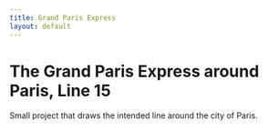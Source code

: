 ```yaml
---
title: Grand Paris Express
layout: default
---
```

# The Grand Paris Express around Paris, Line 15
Small project that draws the intended line around the city of Paris.
<div id="mapid" style="width: 600px; height: 400px">
      <script>
            var map = L.map('mapid').setView([48.854908, 2.387671], 11);
            L.tileLayer('https://api.tiles.mapbox.com/v4/{id}/{z}/{x}/{y}.png?access_token={accessToken}', {
                  attribution: 'Map data &copy; <a href="https://www.openstreetmap.org/">OpenStreetMap</a> contributors, <a href="https://creativecommons.org/licenses/by-sa/2.0/">CC-BY-SA</a>, Imagery © <a href="https://www.mapbox.com/">Mapbox</a>',
                  maxZoom: 18,
                  id: 'mapbox.light',
                  accessToken: 'pk.eyJ1IjoiZ3BlcnJlYXVsdDkxIiwiYSI6ImNqdXJqYmxubTBpbDU0M25wdm5hMnk2dGEifQ.xS5T9S5SvQKL8wiChwUErA'
            }).addTo(map)
            var geojsonMetroStops = {
                  radius: 3,
                  fillColor: "#a90f32",
                  color: "#a90f32",
                  weight: 1,
                  opacity: 1,
                  fillOpacity: 0.8
            };
            function linestyle(feature) {
                return {
                  fillColor: "#a90f32",
                  weight: 2,
                  opacity: 1,
                  color: "#a90f32",
                  fillOpacity: 0.7
                };
            }
            function metrolinestyle(feature) {
                return {
                  fillColor: "#282a2d",
                  weight: 2,
                  opacity: 0.9,
                  color: "#282a2d",
                  fillOpacity: 0.9
                };
            }
            function rerlinestyle(feature) {
                return {
                  fillColor: "#6d7177",
                  weight: 3,
                  opacity: 0.5,
                  color: "#6d7177",
                  fillOpacity: 0.7
                };
            }
            function forEachFeature(feature, layer) {
                var popupContent =  "Station:</br>" + feature.properties.nom;
                //layer.bindPopup(popupContent);
                layer.bindTooltip(popupContent);
            }
            $.getJSON("ligne15_ligne.geojson",function(data){
                  L.geoJson(data, {
                      style: linestyle
                  }).addTo(map);
            });
            $.getJSON("MetroAllLines.geojson",function(data){
                  L.geoJson(data, {
                      style: metrolinestyle
                  }).addTo(map);
            });
            $.getJSON("RERAllLines.geojson",function(data){
                  L.geoJson(data, {
                      style: rerlinestyle
                  }).addTo(map);
            });
            $.getJSON("ligne15_stops.geojson",function(data){
                  L.geoJson(data, {
                      pointToLayer: function (feature, latlng){
                          return L.circleMarker(latlng, geojsonMetroStops);
                      },
                      onEachFeature: forEachFeature
                  }).addTo(map);
            });
            var legend = L.control({position: 'bottomleft'});
            legend.onAdd = function (map) {
                  var div = L.DomUtil.create('div', 'info legend');/*,
                  labels = ['<strong>Metro</strong>'],
                  categories = ['Line 5'];
                  labels.push(categories);
                  div.innerHTML = labels.join('<br>'); */
                  /*div.innerHTML += "<h4>Metro</h4>";*/
                  div.innerHTML += '<i class="polyline" style="background: #a90f32"></i><span>Line 15</span><br>';
                  div.innerHTML += '<i class="circle" style="background: #a90f32"></i><span>Line 15 Stations</span><br>';
                  div.innerHTML += '<i class="polyline" style="background: #282a2d"></i><span>Existing Metro Lines</span><br>';
                  div.innerHTML += '<i class="polyline" style="background: #6d7177"></i><span>Existing RER Lines</span><br>';
                  return div
            }

            legend.addTo(map);
     </script>
</div>
[Homepage](./index.html)
